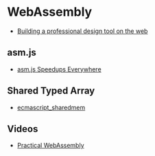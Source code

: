 # WebAssembly

* [Building a professional design tool on the web](https://blog.figma.com/building-a-professional-design-tool-on-the-web-6332ed4f1fcc)

## asm.js

* [asm.js Speedups Everywhere](https://hacks.mozilla.org/2015/03/asm-speedups-everywhere/)

## Shared Typed Array

* [ecmascript_sharedmem](https://github.com/tc39/ecmascript_sharedmem)

## Videos

* [Practical WebAssembly](https://www.youtube.com/watch?v=bac0dGQbUto)

